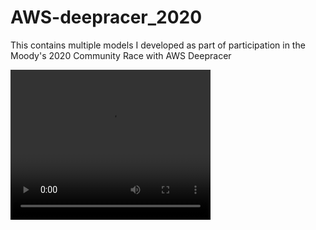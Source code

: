 # AWS-deepracer_2020
This contains multiple models I developed as part of participation in the Moody's 2020 Community Race with AWS Deepracer

<video width="320" height="240" controls>
  <source src="https://github.com/RuchitaGarde/AWS-deepracer_2020/blob/master/Evaluation_video_for_github_partial.mp4" type="video/mp4">
</video>
